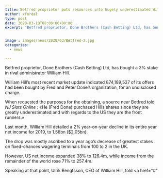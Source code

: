 ```yaml
---
title: Betfred proprietor puts resources into hugely underestimated William Hill
author: xforeal 
type: post
date: 2020-03-10T00:00:00+00:00
excerpt: 'Betfred proprietor, Done Brothers (Cash Betting) Ltd, has bought a 3&amp;percnt; stake in rival administrator William Hill '


image : images/news/2020/03/Betfred-2.jpg
categories:
  - news

---
```

Betfred proprietor, Done Brothers (Cash Betting) Ltd, has bought a 3&percnt; stake in rival administrator William Hill. 

William Hill&#8217;s most recent market update indicated 874,189,537 of its offers had been bought by Fred and Peter Done&#8217;s organization, for an undisclosed charge. 

When requested the purposes for the obtaining, a source near Betfred told _NJ Slots Online_ : &#171;He (Fred Done) purchased Hills shares since they are greatly underestimated and with regards to the US they are the front runners.&#187; 

Last month, William Hill detailed a 2&percnt; year-on-year decline in its entire year net income for 2019, to 1.58bn ($2.05bn). 

The drop was mostly ascribed to a year ago&#8217;s decrease of greatest stakes on fixed-chances wagering terminals from 100 to 2 in the UK. 

However, US net income expanded 38&percnt; to 126.4m, while income from the remainder of the world rose 71&percnt; to 257.4m. 

Speaking at that point, Ulrik Bengtsson, CEO of William Hill, told <a href="#"